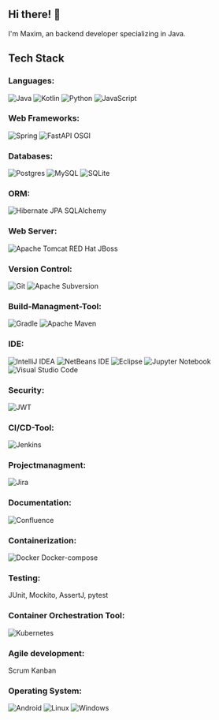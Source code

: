 ## Hi there! 👋
I'm Maxim, an backend developer specializing in Java.
## Tech Stack
### Languages: 
![Java](https://img.shields.io/badge/java-%23ED8B00.svg?style=for-the-badge&logo=openjdk&logoColor=white) ![Kotlin](https://img.shields.io/badge/kotlin-%237F52FF.svg?style=for-the-badge&logo=kotlin&logoColor=white) ![Python](https://img.shields.io/badge/python-3670A0?style=for-the-badge&logo=python&logoColor=ffdd54) ![JavaScript](https://img.shields.io/badge/javascript-%23323330.svg?style=for-the-badge&logo=javascript&logoColor=%23F7DF1E)
### Web Frameworks:
![Spring](https://img.shields.io/badge/spring-%236DB33F.svg?style=for-the-badge&logo=spring&logoColor=white) 	![FastAPI](https://img.shields.io/badge/FastAPI-005571?style=for-the-badge&logo=fastapi) OSGI
### Databases:
![Postgres](https://img.shields.io/badge/postgres-%23316192.svg?style=for-the-badge&logo=postgresql&logoColor=white) ![MySQL](https://img.shields.io/badge/mysql-4479A1.svg?style=for-the-badge&logo=mysql&logoColor=white) ![SQLite](https://img.shields.io/badge/sqlite-%2307405e.svg?style=for-the-badge&logo=sqlite&logoColor=white)
### ORM:
![Hibernate](https://img.shields.io/badge/Hibernate-59666C?style=for-the-badge&logo=Hibernate&logoColor=white) JPA SQLAlchemy
### Web Server:
![Apache Tomcat](https://img.shields.io/badge/apache%20tomcat-%23F8DC75.svg?style=for-the-badge&logo=apache-tomcat&logoColor=black) RED Hat JBoss
### Version Control:
![Git](https://img.shields.io/badge/git-%23F05033.svg?style=for-the-badge&logo=git&logoColor=white) ![Apache Subversion](https://img.shields.io/badge/subversion-%23809CC9.svg?style=for-the-badge&logo=subversion&logoColor=white)
### Build-Managment-Tool:
![Gradle](https://img.shields.io/badge/Gradle-02303A.svg?style=for-the-badge&logo=Gradle&logoColor=white) 	![Apache Maven](https://img.shields.io/badge/Apache%20Maven-C71A36?style=for-the-badge&logo=Apache%20Maven&logoColor=white)
### IDE:
![IntelliJ IDEA](https://img.shields.io/badge/IntelliJIDEA-000000.svg?style=for-the-badge&logo=intellij-idea&logoColor=white) ![NetBeans IDE](https://img.shields.io/badge/NetBeansIDE-1B6AC6.svg?style=for-the-badge&logo=apache-netbeans-ide&logoColor=white) ![Eclipse](https://img.shields.io/badge/Eclipse-FE7A16.svg?style=for-the-badge&logo=Eclipse&logoColor=white) ![Jupyter Notebook](https://img.shields.io/badge/jupyter-%23FA0F00.svg?style=for-the-badge&logo=jupyter&logoColor=white) ![Visual Studio Code](https://img.shields.io/badge/Visual%20Studio%20Code-0078d7.svg?style=for-the-badge&logo=visual-studio-code&logoColor=white)
### Security:
![JWT](https://img.shields.io/badge/JWT-black?style=for-the-badge&logo=JSON%20web%20tokens) 
### CI/CD-Tool:
![Jenkins](https://img.shields.io/badge/jenkins-%232C5263.svg?style=for-the-badge&logo=jenkins&logoColor=white)
### Projectmanagment:
![Jira](https://img.shields.io/badge/jira-%230A0FFF.svg?style=for-the-badge&logo=jira&logoColor=white)
### Documentation:
![Confluence](https://img.shields.io/badge/confluence-%23172BF4.svg?style=for-the-badge&logo=confluence&logoColor=white)
### Containerization: 
![Docker](https://img.shields.io/badge/docker-%230db7ed.svg?style=for-the-badge&logo=docker&logoColor=white) Docker-compose
### Testing: 
JUnit, Mockito, AssertJ, pytest
### Container Orchestration Tool:
![Kubernetes](https://img.shields.io/badge/kubernetes-%23326ce5.svg?style=for-the-badge&logo=kubernetes&logoColor=white)
### Agile development:
Scrum Kanban
### Operating System:
![Android](https://img.shields.io/badge/Android-3DDC84?style=for-the-badge&logo=android&logoColor=white) ![Linux](https://img.shields.io/badge/Linux-FCC624?style=for-the-badge&logo=linux&logoColor=black) ![Windows](https://img.shields.io/badge/Windows-0078D6?style=for-the-badge&logo=windows&logoColor=white)

<!--
**maxshushanikov/maxshushanikov** is a ✨ _special_ ✨ repository because its `README.md` (this file) appears on your GitHub profile.

Here are some ideas to get you started:

- 🔭 I’m currently working on ...
- 🌱 I’m currently learning ...
- 👯 I’m looking to collaborate on ...
- 🤔 I’m looking for help with ...
- 💬 Ask me about ...
- 📫 How to reach me: ...
- 😄 Pronouns: ...
- ⚡ Fun fact: ...
-->
